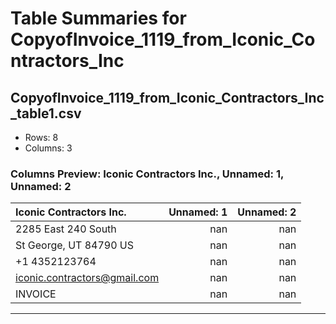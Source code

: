 # Table Summaries for CopyofInvoice_1119_from_Iconic_Contractors_Inc

## CopyofInvoice_1119_from_Iconic_Contractors_Inc_table1.csv
- Rows: 8
- Columns: 3
### Columns Preview: Iconic Contractors Inc., Unnamed: 1, Unnamed: 2

| Iconic Contractors Inc.      |   Unnamed: 1 |   Unnamed: 2 |
|:-----------------------------|-------------:|-------------:|
| 2285 East 240 South          |          nan |          nan |
| St George, UT  84790 US      |          nan |          nan |
| +1 4352123764                |          nan |          nan |
| iconic.contractors@gmail.com |          nan |          nan |
| INVOICE                      |          nan |          nan |

---